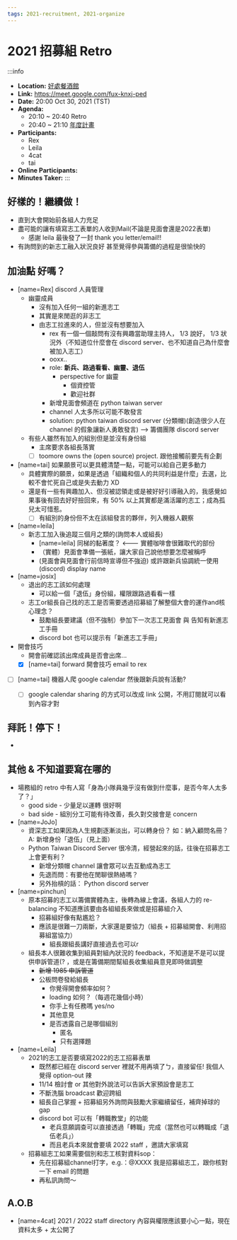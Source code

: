 ```yaml
---
tags: 2021-recruitment, 2021-organize
---
```


# 2021 招募組 Retro

:::info
- **Location:** [好處餐酒館](https://g.page/haveanicething?share)
- **Link:** https://meet.google.com/fux-knxj-ped
- **Date:** 20:00 Oct 30, 2021 (TST)
- **Agenda:** 
    - 20:10 ~ 20:40 Retro
    - 20:40 ~ 21:10 [年度計畫](/iL5LYQ5PSte5M5FVF9IIyw)
- **Participants:**
    - Rex
    - Leila
    - 4cat
    - tai
- **Online Participants:**
- **Minutes Taker:**
:::

## 好樣的！繼續做！
- 直到大會開始前各組人力充足
- 盡可能的讓有填寫志工表單的人收到Mail(不論是見面會還是2022表單)
    - 感謝 leila 最後發了一封 thank you letter/email!!
- 有詢問到的新志工融入狀況良好 甚至覺得參與籌備的過程是很愉快的

## 加油點 好嗎？
- [name=Rex] discord 人員管理
    - 幽靈成員
        - 沒有加入任何一組的新進志工
        - 其實是來閒逛的非志工
        - 由志工拉進來的人，但並沒有想要加入
            - rex 有一個一個敲問有沒有興趣當助理主持人， 1/3 說好， 1/3 狀況外（不知道位什麼會在 discord server、也不知道自己為什麼會被加入志工）
            - ooxx..
            - role: **新兵、路過看看、幽靈、退伍**
                - perspective for 幽靈
                    - 個資控管
                    - 歡迎社群
            - 新增見面會頻道在 python taiwan server
            - channel 人太多所以可能不敢發言
            - solution: python taiwan discord server (分類帽)(創造很少人在 channel 的假象讓新人勇敢發言) --> 籌備團隊 discord server
    - 有些人雖然有加入的組別但是並沒有身份組
        - 主席要求各組長落實
        - [ ] toomore owns the (open source) project. 跟他接觸前要先有企劃
- [name=tai] 如果願景可以更具體清楚一點，可能可以給自己更多動力
    - 具體實際的願景，如果是透過「組織和個人的共同利益是什麼」去選，比較不會忙死自己或是失去動力 XD
    - 還是有一些有興趣加入、但沒被認領走或是被好好引導融入的，我感覺如果事後有回去好好撿回來，有 50% 以上其實都是滿活躍的志工；成為孤兒太可惜惹。
        - [ ] 有組別的身份但不太在該組發言的夥伴，列入機器人觀察
- [name=leila] 
   - 新志工加入後追蹤三個月之類的(詢問本人或組長) 
       - [name=leila] 同梯的黏著度？ <--- 實體咖啡會很難取代的部份
       - （實體）見面會準備一張紙，讓大家自己說他想要怎麼被稱呼
       - (見面會與見面會行前信時宣導但不強迫) 或許跟新兵協調統一使用 (discord) display name
- [name=josix]
    - 退出的志工該如何處理
        - 可以給一個「退伍」身份組，權限跟路過看看一樣
    - 志工or組長自己找的志工是否需要透過招募組了解整個大會的運作and核心理念？
        - 鼓勵組長要建議（但不強制）參加下一次志工見面會  與 告知有新進志工手冊
        - discord bot 也可以提示有「新進志工手冊」
- 開會技巧
    - 開會前確認該出席成員是否會出席...
    - [x] [name=tai] forward 開會技巧 email to rex
- [ ] [name=tai] 機器人爬 google calendar 然後跟新兵說有活動?
    - [ ] google calendar sharing 的方式可以改成 link 公開，不用訂閱就可以看到內容才對


## 拜託！停下！
- 

## 其他 & 不知道要寫在哪的
- 場務組的 retro 中有人寫「身為小隊員幾乎沒有做到什麼事，是否今年人太多了？」
    - good side - 少量足以運轉  很好啊
    - bad side - 組別分工可能有待改善，長久對交接會是 concern
- [name=JoJo]
    - 資深志工如果因為人生規劃逐漸淡出，可以轉身份？ 如：納入顧問名冊？ A: 新增身份「退伍」（見上面）
    - Python Taiwan Discord Server 很冷清，經營起來的話，往後在招募志工上會更有利？
        - 新增分類帽 channel 讓會眾可以去互動成為志工
        - 先退而問：有要他在閒聊很熱絡嗎？
        - 另外抬槓的話： Python discord server
- [name=pinchun]
    - 原本招募的志工以籌備實體為主，後轉為線上會議，各組人力的 re-balancing 不知道應該要由各組組長來做或是招募組介入
        - 招募組好像有點尷尬？
        - 應該是很難一刀兩斷，大家還是要協力（組長 + 招募組開會、利用招募組當協力）
            - 組長跟組長講好直接過去也可以r
    - 組長本人很難收集到組員對組內狀況的 feedback，不知道是不是可以提供申訴管道(? ，或是在籌備期間幫組長收集組員意見即時做調整
        - ~~新增 1985 申訴管道~~
        - 公板問卷發給組長
            - 你覺得開會頻率如何？
            - loading  如何？（每週花幾個小時）
            - 你手上有任務嗎  yes/no
            - 其他意見
            - 是否透露自己是哪個組別
                - 匿名
                - 只有選擇題
- [name=Leila]
    - 2021的志工是否要填寫2022的志工招募表單
        - 既然都已經在 discord server 裡就不用再填了ㄅ，直接留任! 我個人覺得 option-out 辣
        - 11/14 檢討會 or 其他對外說法可以告訴大家預設會是志工
        - 不斷洗腦 broadcast 歡迎跨組
        - 組長自己掌握 + 招募組另外詢問與鼓勵大家繼續留任，補齊掉球的 gap
        - discord bot 可以有「轉職教堂」的功能
            - 老兵意願調查可以直接透過「轉職」完成（當然也可以轉職成「退伍老兵」）
            - 而且老兵本來就會要填 2022 staff ，邀請大家填寫
    - 招募組志工如果需要個別和志工核對資料sop：
        - 先在招募組channel打字，e.g.：@XXXX  我是招募組志工，跟你核對一下 email 的問題
        - 再私訊詢問～
  

## A.O.B
- [name=4cat] 2021 / 2022 staff directory 內容與權限應該要小心一點，現在資料太多 + 太公開了
